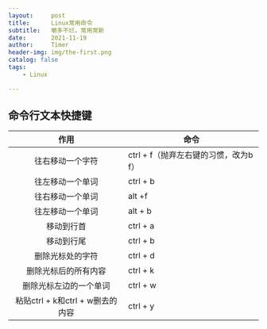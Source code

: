 ```yaml
---
layout:     post
title:      Linux常用命令
subtitle:   嚼多不烂，常用常新
date:       2021-11-19
author:     Timer
header-img: img/the-first.png
catalog: false
tags:
    - Linux

---
```


## 命令行文本快捷键

|               作用               | 命令                                  |
| :------------------------------: | ------------------------------------- |
|         往右移动一个字符         | ctrl + f（抛弃左右键的习惯，改为b f） |
|         往左移动一个单词         | ctrl + b                              |
|         往右移动一个单词         | alt +f                                |
|         往左移动一个单词         | alt + b                               |
|            移动到行首            | ctrl + a                              |
|            移动到行尾            | ctrl + b                              |
|         删除光标处的字符         | ctrl + d                              |
|       删除光标后的所有内容       | ctrl + k                              |
|      删除光标左边的一个单词      | ctrl + w                              |
| 粘贴ctrl + k和ctrl + w删去的内容 | ctrl + y                              |



